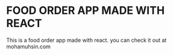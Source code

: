 # FOOD ORDER APP MADE WITH REACT

This is a food order app made with react.
you can check it out at mohamuhsin.com
